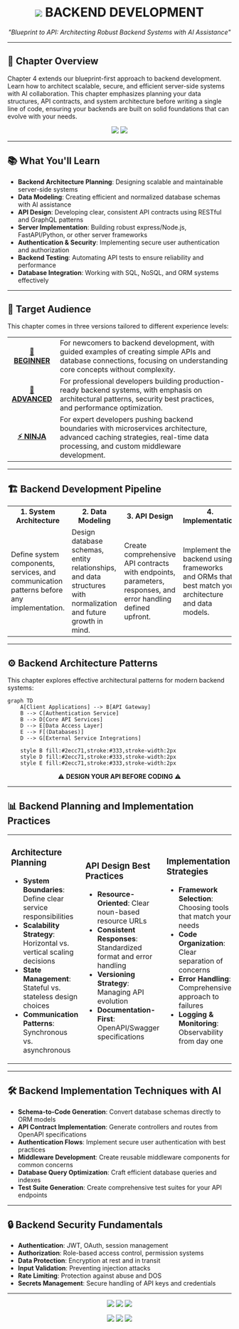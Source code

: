 <div align="center">

# <img src="https://img.shields.io/badge/-CHAPTER_4-2ecc71?style=for-the-badge"/> BACKEND DEVELOPMENT

<p align="center">
<i>"Blueprint to API: Architecting Robust Backend Systems with AI Assistance"</i>
</p>

</div>

---

## 🚀 Chapter Overview

Chapter 4 extends our blueprint-first approach to backend development. Learn how to architect scalable, secure, and efficient server-side systems with AI collaboration. This chapter emphasizes planning your data structures, API contracts, and system architecture before writing a single line of code, ensuring your backends are built on solid foundations that can evolve with your needs.

<div align="center">
<img src="https://img.shields.io/badge/Reading_Time-60_minutes-blue?style=flat-square"/>
<img src="https://img.shields.io/badge/Practice_Time-120_minutes-green?style=flat-square"/>
</div>

---

## 📚 What You'll Learn

- **Backend Architecture Planning**: Designing scalable and maintainable server-side systems
- **Data Modeling**: Creating efficient and normalized database schemas with AI assistance
- **API Design**: Developing clear, consistent API contracts using RESTful and GraphQL patterns
- **Server Implementation**: Building robust express/Node.js, FastAPI/Python, or other server frameworks
- **Authentication & Security**: Implementing secure user authentication and authorization
- **Backend Testing**: Automating API tests to ensure reliability and performance
- **Database Integration**: Working with SQL, NoSQL, and ORM systems effectively

---

## 🎯 Target Audience

This chapter comes in three versions tailored to different experience levels:

<table>
  <tr>
    <td align="center"><b><a href="./Chapter_04_Beginner.md">🌱 BEGINNER</a></b></td>
    <td>For newcomers to backend development, with guided examples of creating simple APIs and database connections, focusing on understanding core concepts without complexity.</td>
  </tr>
  <tr>
    <td align="center"><b><a href="./Chapter_04_Advanced.md">🔧 ADVANCED</a></b></td>
    <td>For professional developers building production-ready backend systems, with emphasis on architectural patterns, security best practices, and performance optimization.</td>
  </tr>
  <tr>
    <td align="center"><b><a href="./Chapter_04_Ninja.md">⚡ NINJA</a></b></td>
    <td>For expert developers pushing backend boundaries with microservices architecture, advanced caching strategies, real-time data processing, and custom middleware development.</td>
  </tr>
</table>

---

## 🏗️ Backend Development Pipeline

<div align="center">
  <table>
    <tr>
      <td align="center" width="20%"><b>1. System Architecture</b></td>
      <td align="center" width="20%"><b>2. Data Modeling</b></td>
      <td align="center" width="20%"><b>3. API Design</b></td>
      <td align="center" width="20%"><b>4. Implementation</b></td>
      <td align="center" width="20%"><b>5. Testing & Security</b></td>
    </tr>
    <tr>
      <td>Define system components, services, and communication patterns before any implementation.</td>
      <td>Design database schemas, entity relationships, and data structures with normalization and future growth in mind.</td>
      <td>Create comprehensive API contracts with endpoints, parameters, responses, and error handling defined upfront.</td>
      <td>Implement the backend using frameworks and ORMs that best match your architecture and data models.</td>
      <td>Write automated tests and implement security measures to ensure a robust, production-ready backend.</td>
    </tr>
  </table>
</div>

---

## ⚙️ Backend Architecture Patterns

This chapter explores effective architectural patterns for modern backend systems:

```mermaid
graph TD
    A[Client Applications] --> B[API Gateway]
    B --> C[Authentication Service]
    B --> D[Core API Services]
    D --> E[Data Access Layer]
    E --> F[(Databases)]
    D --> G[External Service Integrations]
    
    style B fill:#2ecc71,stroke:#333,stroke-width:2px
    style D fill:#2ecc71,stroke:#333,stroke-width:2px
    style E fill:#2ecc71,stroke:#333,stroke-width:2px
```

<div align="center">⚠️ <b>DESIGN YOUR API BEFORE CODING</b> ⚠️</div>

---

## 📊 Backend Planning and Implementation Practices

<table>
  <tr>
    <td width="33%">
      <h3>Architecture Planning</h3>
      <ul>
        <li><b>System Boundaries</b>: Define clear service responsibilities</li>
        <li><b>Scalability Strategy</b>: Horizontal vs. vertical scaling decisions</li>
        <li><b>State Management</b>: Stateful vs. stateless design choices</li>
        <li><b>Communication Patterns</b>: Synchronous vs. asynchronous</li>
      </ul>
    </td>
    <td width="33%">
      <h3>API Design Best Practices</h3>
      <ul>
        <li><b>Resource-Oriented</b>: Clear noun-based resource URLs</li>
        <li><b>Consistent Responses</b>: Standardized format and error handling</li>
        <li><b>Versioning Strategy</b>: Managing API evolution</li>
        <li><b>Documentation-First</b>: OpenAPI/Swagger specifications</li>
      </ul>
    </td>
    <td width="33%">
      <h3>Implementation Strategies</h3>
      <ul>
        <li><b>Framework Selection</b>: Choosing tools that match your needs</li>
        <li><b>Code Organization</b>: Clear separation of concerns</li>
        <li><b>Error Handling</b>: Comprehensive approach to failures</li>
        <li><b>Logging & Monitoring</b>: Observability from day one</li>
      </ul>
    </td>
  </tr>
</table>

---

## 🛠️ Backend Implementation Techniques with AI

- **Schema-to-Code Generation**: Convert database schemas directly to ORM models
- **API Contract Implementation**: Generate controllers and routes from OpenAPI specifications
- **Authentication Flows**: Implement secure user authentication with best practices
- **Middleware Development**: Create reusable middleware components for common concerns
- **Database Query Optimization**: Craft efficient database queries and indexes
- **Test Suite Generation**: Create comprehensive test suites for your API endpoints

---

## 🔒 Backend Security Fundamentals

- **Authentication**: JWT, OAuth, session management
- **Authorization**: Role-based access control, permission systems
- **Data Protection**: Encryption at rest and in transit
- **Input Validation**: Preventing injection attacks
- **Rate Limiting**: Protection against abuse and DOS
- **Secrets Management**: Secure handling of API keys and credentials

---

<div align="center">

[<img src="https://img.shields.io/badge/🧠_Planning_Methods-orange?style=for-the-badge"/>](./planning_methods.md)
[<img src="https://img.shields.io/badge/📖_View_Backend_Blueprints-purple?style=for-the-badge"/>](./blueprint_examples/)
[<img src="https://img.shields.io/badge/🔍_Explore_API_Examples-teal?style=for-the-badge"/>](./examples/)

[<img src="https://img.shields.io/badge/⬅️_Previous_Chapter-blue?style=for-the-badge"/>](../Chapter_03_Building_Real_Projects/README.md)
[<img src="https://img.shields.io/badge/⬆️_Back_to_Contents-green?style=for-the-badge"/>](../README.md)
[<img src="https://img.shields.io/badge/➡️_Next_Chapter-green?style=for-the-badge"/>](../Chapter_05_Full_Stack/README.md)

</div>

